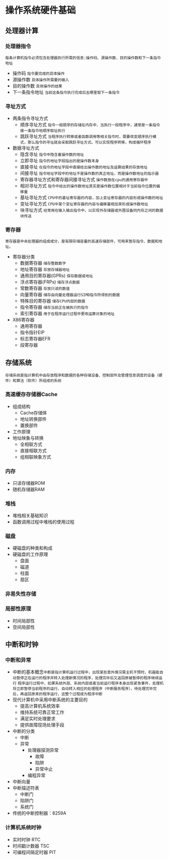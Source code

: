 # 操作系统硬件基础

## 处理器计算
### 处理器指令 
`每条计算机指令必须包含处理器执行所需的信息:操作码、源操作数、目的操作数和下一条指令地址`
- 操作码 `指令要完成的具体操作`
- 源操作数 `具体操作所需要的输入`
- 目的操作数 `具体操作的结果`
- 下一条指令地址 `当前这条指令执行完成后去哪里取下一条指令`
### 寻址方式
- 两条指令寻址方式
  - 顺序寻址方式 `指令一般顺序的存储在内存中，当执行一段程序中，通常是一条指令接一条指令地顺序取址执行`
  - 跳跃寻址方式 `当程序执行转移或者函数调用等相关指令时，需要改变顺序执行模式，那么指令的寻址就会采取跳跃寻址方式。可以实现程序转移，构成循环程序`
- 数据寻址方式
  - 隐含寻址 `指令中隐含着操作数的地址`
  - 立即寻址 `指令的地址字段指出的是操作数本身`
  - 直接寻址 `在指令的地址字段中直接给出操作数的地址及运算结果的存放地址`
  - 间接寻址 `指令地址字段中的地址不是操作数的真正地址，而是操作数地址的指示器`
  - 寄存器寻址方式和寄存器间接寻址方式 `操作数放在cpu的通用寄存器中`
  - 相对寻址方式 `指令中给出的操作数地址其实是操作数位置相对于当前指令位置的偏移量`
  - 基址寻址方式 `CPU中的基址寄存器的内容，加上变址寄存器的内容形成操作数的地址`
  - 变址寻址方式 `CPU中某个变址寄存器的内容与偏移量相加来形成操作数地址`
  - 块寻址方式 `经常用在输入输出指令中，以实现外存储器或外围设备同内存之间的数据块传送`
###  寄存器
`寄存器是中央处理器的组成成分，是有限存储容量的高速存储部件，可用来暂存指令、数据和地址。`
- 寄存器分类
  - 数据寄存器 `储存整数数字`
  - 地址寄存器 `存放存储器地址`
  - 通用目的寄存器(GPRs) `保存数据或地址`
  - 浮点寄存器(FRPs) `储存浮点数据`
  - 常数寄存器 `存放只读的数值`
  - 向量寄存器 `储存由向量处理器运行SIMD指令所得到的数据`
  - 特殊目的寄存器 `储存CPU内部的数据`
  - 指令寄存器 `储存当前正在被执行的指令`
  - 索引寄存器 `用于在程序运行过程中更改运算对象的地址`
- X86寄存器
  - 通用寄存器
  - 指令指针EIP
  - 标志寄存器EFR
  - 段寄存器

## 存储系统
`存储系统是指计算机中由存放程序和数据的各种存储设备、控制部件及管理信息调度的设备（硬件）和算法（软件）所组成的系统`
### 高速缓存存储器Cache
- 组成结构
  - Cache存储体
  - 地址转换部件
  - 置换部件
- 工作原理
- 地址映象与转换
  - 全相联方式
  - 直接相联方式
  - 组相联映象方式
### 内存
- 只读存储器ROM
- 随机存储器RAM
### 堆栈
- 堆栈相关基础知识
- 函数调用过程中堆栈的使用过程
### 磁盘
- 硬磁盘的种类和构成
- 硬磁盘的工作原理
  - 盘面
  - 磁道
  - 柱面
  - 扇区
### 非易失性存储
### 局部性原理
- 时间局部性
- 空间局部性

## 中断和时钟
### 中断和异常
- 中断的基本概念`中断是指计算机运行过程中，出现某些意外情况需主机干预时，机器能自动暂停正在运行的程序并转入处理新情况的程序，处理完毕后又返回原被暂停的程序继续运行` `程序运行过程中，如果系统外部、系统内部或者当前运行程序本身出现紧急事件，处理机将立即暂停当前程序的运行，自动转入相应的处理程序（中断服务程序），待处理完毕完后，再返回原来的程序运行，这整个过程成为程序中断`
- 现代计算机中采用中断系统的主要目的
  - 提高计算机系统效率
  - 维持系统可靠正常工作
  - 满足实时处理要求
  - 提供故障现场处理手段
- 中断的分类
  - 中断
  - 异常
     - 处理器探测异常
         - 故障
         - 陷阱
         - 异常中止
     - 编程异常
- 中断向量
- 中断描述符表
  - 中断门
  - 陷阱门
  - 系统门
- 传统的中断控制器：8259A
### 计算机系统时钟
- 实时时钟 RTC
- 时间戳计数器 TSC
- 可编程间隔定时器 PIT